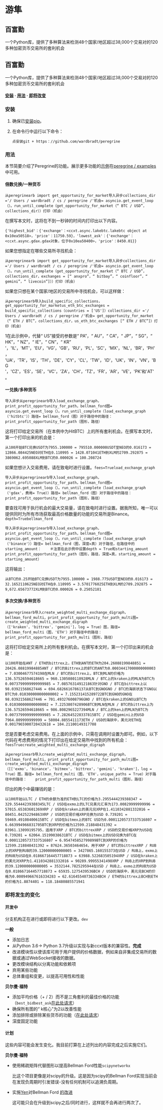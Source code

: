 # 游隼



## 百富勤

一个Python库，提供了多种算法来检测48个国家/地区超过38,000个交易对的120多种加密货币交易所的套利机会

## 百富勤 <a id="peregrine"></a>

一个Python库，提供了多种算法来检测48个国家/地区超过38,000个交易对的120多种加密货币交易所的套利机会

#### [安装](https://github.com/wardbradt/peregrine#install) · [用法](https://github.com/wardbradt/peregrine#usage) · [即将改变](https://github.com/wardbradt/peregrine#upcoming-changes) <a id="install-usage-upcoming-changes"></a>

### 安装 <a id="install"></a>

1. 确保已[安装pip](https://pip.pypa.io/en/stable/installing/)。
2. 在命令行中运行以下命令：

   ```text
   点安装git + https：//github.com/wardbradt/peregrine
   ```

### 用法 <a id="usage"></a>

本节简要介绍了Peregrine的功能。展示更多功能的[示例](https://github.com/wardbradt/peregrine/tree/master/examples)在[peregrine / examples](https://github.com/wardbradt/peregrine/tree/master/examples)中可用。

#### 倍数兑换/一种货币 <a id="multiples-exchange-one-currency"></a>

```text
从peregrinearb import get_opportunity_for_market导入异步collections_dir ='/ Users / wardbradt / cs / peregrine /'机会= asyncio.get_event_loop（）。run_until_complete（get_opportunity_for_market（“ BTC / USD”，collections_dir））打印（机会）
```

在撰写本文时，这将在不到一秒钟的时间内打印出以下内容。

```text
{'highest_bid'：{'exchange'：<ccxt.async.lakebtc.lakebtc object at 0x10ea50518>，'price'：11750.59}，'lowest_ask'：{'exchange'：<ccxt.async.gdax.gdax对象，位于0x10ea50400>，'price'：8450.01}}
```

如果您想指定在哪些交易所寻找机会：

```text
从peregrinearb import get_opportunity_for_market导入异步​collections_dir ='/ Users / wardbradt / cs / peregrine /'机会= asyncio.get_event_loop（）。run_until_complete（get_opportunity_for_market（“ BTC / USD”，collections_dir，exchanges = [“ anxpro”，“ bitbay”，“ coinfloor”，“ gemini”，“ livecoin”]））打印（机会）
```

如果您只想在某个国家/地区的交易所中寻找机会，可以这样做：

```text
从peregrinearb导入build_specific_collections，get_opportunity_for_market​us_eth_btc_exchanges = build_specific_collections（countries = ['US']）collections_dir ='/ Users / wardbradt / cs / peregrine /'机会= get_opportunity_for_market（“ ETH / BTC”，collections_dir，us_eth_btc_exchanges [“ ETH / BTC”]）打印（机会）
```

1在此示例中，代替“ US”接受的参数是“ PA”，“ AU”，“ CA”，“ JP”，“ SG”，“ HK”，“ NZ”，“ IE”，“ CN”，“ KR” '，'IL'，'MT'，'EU'，'VG'，'GB'，'RU'，'PL'，'SC'，'MX'，'NL'，'BR'，'PH'， 'UA'，'TR'，'IS'，'TH'，'DE'，'CY'，'CL'，'TW'，'ID'，'UK'，'IN'，'VN'，'BG '，'CZ'，'ES'，'SE'，'VC'，'ZA'，'CH'，'TZ'，'FR'，'AR'，'VE'，'PK'和'AT' 。

#### 一兑换/多种货币 <a id="one-exchange-multiple-currencies"></a>

```text
导入异步从peregrinearb导入load_exchange_graph，print_profit_opportunity_for_path，bellman_ford图= asyncio.get_event_loop（）。run_until_complete（load_exchange_graph（'hitbtc'））​路径= bellman_ford（图）对于路径中的路径：    print_profit_opportunity_for_path（图形，路径）
```

这将打印给定交易所（在本例中为HitBTC）上的所有套利机会。在撰写本文时，第一个打印出来的机会是：

```text
从100开始BTC兑换USDT为7955.100000 = 795510.000000USDT至NEO的0.016173 = 12866.084425NEO对ETH在0.110995 = 1428.071041ETH到XLM的2709.292875 = 3869062.695088XLM到BTC的0.000026 = 100.208724
```

如果您想计入交易费用，请在致电时进行设置。`fees=Trueload_exchange_graph`

```text
导入异步从peregrinearb导入load_exchange_graph，print_profit_opportunity_for_path，bellman_ford​图= asyncio.get_event_loop（）。run_until_complete（load_exchange_graph（'gdax'，费用= True））​路径= bellman_ford（图）对于路径中的路径：    print_profit_opportunity_for_path（图形，路径）
```

要查找可用于执行机会的最大交易量，请在致电时进行设置。据我所知，唯一可以提供同时为所有市场获取最高价格数量的功能的交易所是Binance。`depth=Truebellman_ford`

```text
导入异步从peregrinearb导入load_exchange_graph，print_profit_opportunity_for_path，bellman_ford​图= asyncio.get_event_loop（）。run_until_complete（load_exchange_graph（'binance'））​路径= bellman_ford（图，深度=真）对于路径，在路径中的starting_amount：    ＃注意在此示例中设置depth = True和starting_amount    print_profit_opportunity_for_path（图形，路径，深度=真，starting_amount = starting_amount）
```

这将输出：

```text
从BTC的0.25开始BTC兑换USDT为7955.100000 = 1988.775USDT至NEO的0.016173 = 32.1652110625NEO对ETH在0.110995 = 3.5701776025ETH到XLM的2709.292875 = 9,672.65673772XLM到BTC的0.000026 = 0.25052181
```

#### 多次交换/多种货币 <a id="multiple-exchanges-multiple-currencies"></a>

```text
从peregrinearb导入create_weighted_multi_exchange_digraph，bellman_ford_multi，print_profit_opportunity_for_path_multi​​图= create_weighted_multi_exchange_digraph（['kraken'，'bittrex'，'gemini']，log = True）图，路径= bellman_ford_multi（图，'ETH'）对于路径中的路径：    print_profit_opportunity_for_path_multi（图形，路径）
```

这将打印给定交易所上的所有套利机会。在撰写本文时，第一个打印出来的机会是：

```text
以100开始在ANT / ETH的bittrex上，ETH到ANT的ETH为204.26088199848851 = 20426.08819984885ANT / BTC的Bittrex上的BTC的ANT为0.00034417000000000003 = 7.03004677574198在MLN / BTC的bittrex上，BTC到MLN的价格为136.57526594618665 = 960.1305080110928MLN / BTC上的kraken上的MLN为BTC为0.0073799999999999985 = 7.085763149121863针对GNO / BTC在bittrex上以98.03921568627446 = 694.6826616786137从BTC到GNOGNO / BTC的海妖状态下GNO以BTC为0.010300000000000002 = 7.155231415289722BTC到GNO的GNO在98.03921568627446 = 701.493276008796GNO / BTC在kraken上的GNO以BTC为0.010300000000000002 = 7.2253807428906BTC到MLN在MLN / BTC的bittrex上为136.57526594618665 = 986.8082965227394MLN / BTC上的ken上的MLN为BTC为0.0073799999999999985 = 7.282645228337815BTC / USD在gemini上的USD 7964.809999999999 = 58004.8855411173ETH / USD的海妖中，美元对ETH在0.0017965900720432618 = 104.21100149317708
```

您是否要考虑交易费用。在上面的示例中，只需在调用时设置为即可。例如，以下代码在考虑费用的情况下打印出在给定交易所中找到的所有机会：`feesTruecreate_weighted_multi_exchange_digraph`

```text
从peregrinearb导入create_weighted_multi_exchange_digraph，bellman_ford_multi，print_profit_opportunity_for_path_multi​​图= create_weighted_multi_exchange_digraph（[['exmo'，'binance'，'bitmex'，'bittrex'，'gemini'，'kraken']，log = True）​​图，路径= bellman_ford_multi（图，'ETH'，unique_paths = True）对于路径中的路径：    print_profit_opportunity_for_path_multi（图形，路径）
```

印出的两个中最赚钱的是：

```text
以100开始以LTC / ETH的余额为准的ETH到LTC的价格为3.2955444239388347 = 329.55444239388345LTC / USD在exmo上的LTC兑美元汇率为173.00829999999996 = 57015.65383601369XRP / USD在kraken上的美元兑XRP在1.4110342881332016 = 80451.04252294863XRP / USD的交易价格XRP兑换为USD 0.739201 = 59469.49108400615BTC / USD在bitmex上的BTC USD为0.00011205737337516807 = 6.663994966831705BTC到XRP的价格为12599.218848431392 = 83961.13099195795，适用于XRP / BTC的bittrexXRP / USD的交易价格XRP为USD在0.739201 = 62064.15199038631BTC / USD在bitmex上的USD兑换为BTC在0.00011205737337516807 = 6.954745852799899BTC到XRP的价格为12599.218848431392 = 87624.36503464654，用于XRP / BTC的bittrexXRP / RUB上的XRP到RUB的39.120000000000005 = 3427865.160155373在USD / RUB上，exmo上的RUB为USD在0.018667164457718873 = 63988.522683505194XRP / USD在kraken上的美元对XRP为1.4110342881332016 = 90289.99955341498XRP / RUB上的XRP到RUB的39.120000000000005 = 3532144.7825295944在USD / RUB上，exmo上的RUB为USD在0.018667164457718873 = 65935.1275439536BCH / USD的海妖中，美元兑BCH的价格为0.000949667616334283 = 62.61645540736334BCH / ETH的bittrex上BCH到ETH的价格为1.8874401 = 118.18480885571941
```

### 即将发生的变化 <a id="upcoming-changes"></a>

#### 开发中 <a id="in-development"></a>

分支机构正在进行或即将进行以下更改。`dev`

**一般**

* 添加日志
* 从Python 3.6-&gt; Python 3.7升级以实现与新ccxt版本的兼容性。**完成**
* 改进模块性以使该库可用于用户提供的价格数据，例如来自非集成交易所的数据或通过WebSocket接收的数据。
* 更改模块结构以分离功能和依赖项
* 弃用某些功能
* 总体重组和变更，以提高可用性和性能

**贝尔曼·福特**

* 添加平均价格（+ / 2）而不是三角套利的最佳价格的功能（`best_bidbest_ask`[在此处请求](https://github.com/wardbradt/peregrine/issues/39)）
* 确保所有图的“ k核心”为2以改善性能
* 添加排除或排除某些货币的功能（[在此处请求](https://github.com/wardbradt/peregrine/issues/43)）
* 深度固定功能

#### 计划 <a id="planned"></a>

这些内容可能会发生变化。我目前打算在上述列出的内容完成之后实施它们。

**贝尔曼·福特**

* 使用稀疏矩阵代替图形以提高Bellman Ford性能`scipynetworkx`

  比这个项目更像是对scipy的升级。这是因为scipy的Bellman Ford实现当前会在发现负周期时引发错误-没有任何机制可以追溯负周期。

* 实施[Yen](https://en.wikipedia.org/wiki/Bellman%E2%80%93Ford_algorithm#Improvements)对Bellman Ford [的改进](https://en.wikipedia.org/wiki/Bellman%E2%80%93Ford_algorithm#Improvements)

  这可能只会在升级到scipy之后/同时进行，这样就不会再进行两次了。

